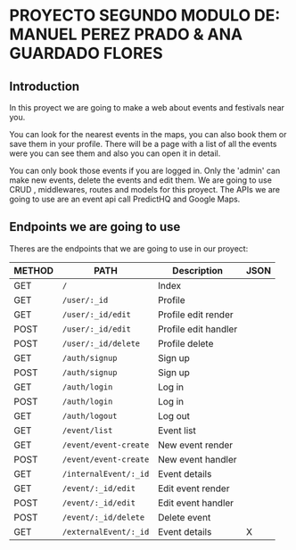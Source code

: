 # PROYECTO SEGUNDO MODULO DE: MANUEL PEREZ PRADO & ANA GUARDADO FLORES


## Introduction
In this proyect we are going to make a web about events and festivals near you. 

You can look for the nearest events in the maps, you can also book them or save them in your profile. There will be a page with a list of all the events were you can see them and also you can open it in detail.

You can only book those events if you are logged in. Only the 'admin' can make new events, delete the events and edit them. We are going to use CRUD , middlewares, routes and models for this proyect. The APIs we are going to use are an event api call PredictHQ and Google Maps.


## Endpoints we are going to use

Theres are the endpoints that we are going to use in our proyect:

| METHOD | PATH | Description | JSON |
| ---    | ---  | -----       | ---  |
| GET    | `/`    | Index |     |      |
| GET    | `/user/:_id`    | Profile |     |      |
| GET    | `/user/:_id/edit`|Profile edit render| |      |
| POST    | `/user/:_id/edit`|Profile edit handler| |      |
| POST    | `/user/:_id/delete`|Profile delete| |      |
| GET    | `/auth/signup` | Sign up | |
| POST   | `/auth/signup` | Sign up | |
| GET    | `/auth/login` | Log in | |
| POST   | `/auth/login` | Log in | |
| GET    | `/auth/logout` | Log out | |
| GET    | `/event/list` | Event list | |
| GET    | `/event/event-create` | New event render | |
| POST   | `/event/event-create` | New event handler | |
| GET    | `/internalEvent/:_id` | Event details | |
| GET    | `/event/:_id/edit` | Edit event render | |
| POST   | `/event/:_id/edit` | Edit event handler | |
| POST   | `/event/:_id/delete` | Delete event | |
| GET | `/externalEvent/:_id` | Event details | X |